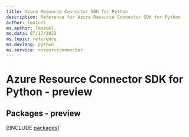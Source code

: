 ```yaml
---
title: Azure Resource Connector SDK for Python
description: Reference for Azure Resource Connector SDK for Python
author: lmazuel
ms.author: lmazuel
ms.data: 07/17/2023
ms.topic: reference
ms.devlang: python
ms.service: resourceconnector
---
```

# Azure Resource Connector SDK for Python - preview
## Packages - preview
[!INCLUDE [packages](resource-connector-index.md)]